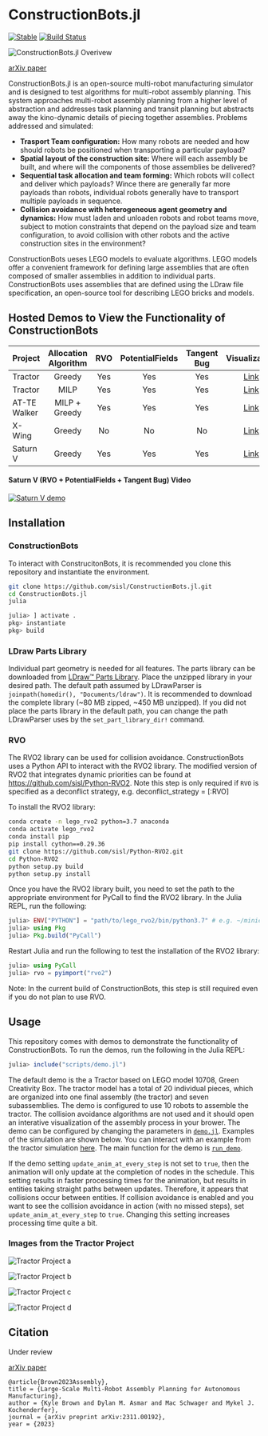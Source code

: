 # ConstructionBots.jl

[![Stable](https://img.shields.io/badge/docs-stable-blue.svg)](https://sisl.github.io/ConstructionBots.jl/stable)
[![Build Status](https://github.com/sisl/ConstructionBots.jl/workflows/CI/badge.svg)](https://github.com/sisl/ConstructionBots.jl/actions)

![ConstructionBots.jl Overivew](media/constructionbots_overviw.png)

[arXiv paper](https://arxiv.org/abs/2311.00192)

ConstructionBots.jl is an open-source multi-robot manufacturing simulator and is designed to test algorithms for multi-robot assembly planning. This system approaches multi-robot assembly planning from a higher level of abstraction and addresses task planning and transit planning but abstracts away the kino-dynamic details of piecing together assemblies. Problems addressed and simulated:

- **Trasport Team configuration:** How many robots are needed and how should robots be positioned when transporting a particular payload?
- **Spatial layout of the construction site:** Where will each assembly be built, and where will the components of those assemblies be delivered?
- **Sequential task allocation and team forming:** Which robots will collect and deliver which payloads? Wince there are generally far more payloads than robots, individual robots generally have to transport multiple payloads in sequence.
- **Collision avoidance with heterogeneous agent geometry and dynamics:** How must laden and unloaden robots and robot teams move, subject to motion constraints that depend on the payload size and team configuration, to avoid collision with other robots and the active construction sites in the environment?

ConstructionBots ueses LEGO models to evaluate algorithms. LEGO models offer a convenient framework for defining large assemblies that are often composed of smaller assemblies in addition to individual parts. ConstructionBots uses assemblies that are defined using the LDraw file specification, an open-source tool for describing LEGO bricks and models.

## Hosted Demos to View the Functionality of ConstructionBots

| Project      | Allocation Algorithm | RVO | PotentialFields | Tangent Bug |                                                           Visualization                                                            |
| ------------ | :------------------: | :-: | :-------------: | :---------: | :--------------------------------------------------------------------------------------------------------------------------------: |
| Tractor      |        Greedy        | Yes |       Yes       |     Yes     |     [Link](https://sisl.github.io/ConstructionBots.jl/stable/tractor_greedy_RVO_PotentialFields_TangentBug_visualization.html)     |
| Tractor      |         MILP         | Yes |       Yes       |     Yes     |      [Link](https://sisl.github.io/ConstructionBots.jl/stable/tractor_milp_RVO_PotentialFields_TangentBug_visualization.html)      |
| AT-TE Walker |    MILP + Greedy     | Yes |       Yes       |     Yes     |  [Link](https://sisl.github.io/ConstructionBots.jl/stable/atte-walker_milp-ws_RVO_PotentialFields_TangentBug_visualization.html)   |
| X-Wing       |        Greedy        | No  |       No        |     No      | [Link](https://sisl.github.io/ConstructionBots.jl/stable/x-wing_greedy_no-RVO_no-PotentialFields_no-TangentBug_visualization.html) |
| Saturn V     |        Greedy        | Yes |       Yes       |     Yes     |                                        [Link](https://www.youtube.com/watch?v=1hJD7NCfjZU)                                         |

#### Saturn V (RVO + PotentialFields + Tangent Bug) Video

[![Saturn V demo](https://img.youtube.com/vi/1hJD7NCfjZU/0.jpg)](https://www.youtube.com/watch?v=1hJD7NCfjZU)

## Installation

### ConstructionBots

To interact with ConstrucitonBots, it is recommended you clone this repository and instantiate the environment.

```bash
git clone https://github.com/sisl/ConstructionBots.jl.git
cd ConstructionBots.jl
julia
```

```julia
julia> ] activate .
pkg> instantiate
pkg> build
```

### LDraw Parts Library

Individual part geometry is needed for all features. The parts library can be downloaded from [LDraw™ Parts Library](https://library.ldraw.org/updates?latest). Place the unzipped library in your desired path. The default path assumed by LDrawParser is `joinpath(homedir(), "Documents/ldraw")`. It is recommended to download the complete library (~80 MB zipped, ~450 MB unzipped). If you did not place the parts library in the default path, you can change the path LDrawParser uses by the `set_part_library_dir!` command.

### RVO

The RVO2 library can be used for collision avoidance. ConstructionBots uses a Python API to interact with the RVO2 library. The modified version of RVO2 that integrates dynamic priorities can be found at https://github.com/sisl/Python-RVO2. Note this step is only required if `RVO` is specified as a
deconflict strategy, e.g. deconflict_strategy = [:RVO]

To install the RVO2 library:

```bash
conda create -n lego_rvo2 python=3.7 anaconda
conda activate lego_rvo2
conda install pip
pip install cython==0.29.36
git clone https://github.com/sisl/Python-RVO2.git
cd Python-RVO2
python setup.py build
python setup.py install
```

Once you have the RVO2 library built, you need to set the path to the appropriate environment for PyCall to find the RVO2 library. In the Julia REPL, run the following:

```julia
julia> ENV["PYTHON"] = "path/to/lego_rvo2/bin/python3.7" # e.g. ~/miniconda3/envs/lego_rvo2/bin/python3.7
julia> using Pkg
julia> Pkg.build("PyCall")
```

Restart Julia and run the following to test the installation of the RVO2 library:

```julia
julia> using PyCall
julia> rvo = pyimport("rvo2")
```

Note: In the current build of ConstructionBots, this step is still required even if you do not plan to use RVO.

## Usage

This repository comes with demos to demonstrate the functionality of ConstructionBots. To run the demos, run the following in the Julia REPL:

```julia
julia> include("scripts/demo.jl")
```

The default demo is the a Tractor based on LEGO model 10708, Green Creativity Box. The tractor model has a total of 20 individual pieces, which are organized into one final assembly (the tractor) and seven subassemblies. The demo is configured to use 10 robots to assemble the tractor. The collision avoidance algorithms are not used and it should open an interative visualization of the assembly process in your brower. The demo can be configured by changing the parameters in [`demo.jl`](https://github.com/sisl/ConstructionBots.jl/blob/master/scripts/demo.jl). Examples of the simulation are shown below.
You can interact with an example from the tractor simulation [here](https://sisl.github.io/ConstructionBots.jl/stable/tractor_greedy_RVO_PotentialFields_TangentBug_visualization.html).
The main function for the demo is [`run_demo`](https://github.com/sisl/ConstructionBots.jl/blob/c7dcb3baabc437cfccd12e8ccc777e1561e9bf3b/src/ConstructionBots.jl#L678).

If the demo setting `update_anim_at_every_step` is not set to `true`, then the animation will only update at the completion of nodes in the schedule. This setting results in faster processing times for the animation, but results in entities taking straight paths between updates. Therefore, it appears that collisions occur between entities. If collision avoidance is enabled and you want to see the collision avoidance in action (with no missed steps), set `update_anim_at_every_step` to `true`. Changing this setting increases processing time quite a bit.

### Images from the Tractor Project

![Tractor Project a](media/tractor_demo_a.png)

![Tractor Project b](media/tractor_demo_b.png)

![Tractor Project c](media/tractor_demo_c.png)

![Tractor Project d](media/tractor_demo_d.png)

## Citation

Under review

[arXiv paper](https://arxiv.org/abs/2311.00192)

```
@article{Brown2023Assembly},
title = {Large-Scale Multi-Robot Assembly Planning for Autonomous Manufacturing},
author = {Kyle Brown and Dylan M. Asmar and Mac Schwager and Mykel J. Kochenderfer},
journal = {arXiv preprint arXiv:2311.00192},
year = {2023}
```

